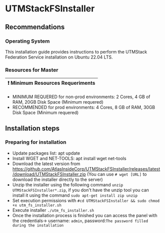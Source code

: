 # UTMStackFSInstaller

## Recommendations

### Operating System
This installation guide provides instructions to perform the UTMStack Federation Service installation on Ubuntu 22.04 LTS.
### Resources for Master
| :exclamation:  Minimum Resources Requeriments
|-----------------------------------------|
- MINIMUM REQUERED for non-prod environments: 2 Cores, 4 GB of RAM, 20GB Disk Space (Minimum requered)
- RECOMMENDED for prod environments: 4 Cores, 8 GB of RAM, 30GB Disk Space (Minimum requered)

## Installation steps
### Preparing for installation
- Update packages list: apt update
- Install WGET and NET-TOOLS: apt install wget net-tools
- Download the latest version from https://github.com/AtlasInsideCorp/UTMStackFSInstaller/releases/latest/download/UTMStackFSInstaller.zip (You can use `# wget [URL]` to download the installer directly to the server)
- Unzip the installer using the following command `unzip UTMStackFSInstaller*.zip`, if you don't have the unzip tool you can install it using the command `sudo apt-get install zip unzip`
- Set execution permissions with `#cd UTMStackFSInstaller && sudo chmod +x utm_fs_installer.sh`
- Execute installer `./utm_fs_installer.sh`
- Once the installation process is finished you can access the panel with the credentials-> username: `admin`, password:`The password filled during the installation`
  
